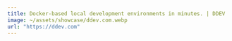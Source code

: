 ```yaml
---
title: Docker-based local development environments in minutes. | DDEV
image: ~/assets/showcase/ddev.com.webp
url: "https://ddev.com"
---
```

